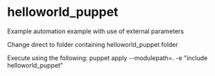 # helloworld_puppet
Example automation example with use of external parameters

Change direct to folder containing helloworld_puppet folder

Execute using the following:
  puppet apply --modulepath=. -e "include helloworld_puppet"



